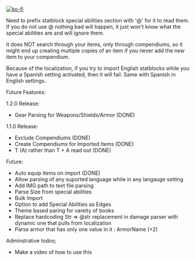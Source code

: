 [![ko-fi](https://www.ko-fi.com/img/githubbutton_sm.svg)](https://ko-fi.com/K3K11VCDK)

Need to prefix statblock special abilities section with '@' for it to read them. If you do not use @ nothing bad will happen, it just won't know what the special abilities are and will ignore them.

It does NOT search through your items, only through compendiums, so it might end up creating multiple copies of an item if you never add the new item to your compendium.

Because of the localization, if you try to import English statblocks while you have a Spanish setting activated, then it will fail. Same with Spanish in English settings.

Future Features:

1.2.0 Release:
- Gear Parsing for Weapons/Shields/Armor (DONE)

1.1.0 Release:

- Exclude Compendiums (DONE)
- Create Compendiums for Imported Items (DONE)
- T (A) rather than T + A read out (DONE)

Future:
- Auto equip items on import (DONE)
- Allow parsing of any suported language while in any langauge setting
- Add IMG path to text file parsing
- Parse Size from special abilities
- Bulk Import
- Option to add Special Abilities as Edges
- Theme based paring for vareity of books
- Replace hardcoding Str => @str replacement in damage parser with dynamic one that pulls from localization
- Parse armor that has only one value in it : ArmorName (+2)

Adminstrative todos;

- Make a video of how to use this
